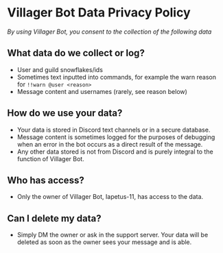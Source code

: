 # Villager Bot Data Privacy Policy
*By using Villager Bot, you consent to the collection of the following data*
## What data do we collect or log?
- User and guild snowflakes/ids
- Sometimes text inputted into commands, for example the warn reason for `!!warn @user <reason>`
- Message content and usernames (rarely, see reason below)
## How do we use your data?
- Your data is stored in Discord text channels or in a secure database.
- Message content is sometimes logged for the purposes of debugging when an error in the bot occurs as a direct result of the message.
- Any other data stored is not from Discord and is purely integral to the function of Villager Bot.
## Who has access?
- Only the owner of Villager Bot, Iapetus-11, has access to the data.
## Can I delete my data?
- Simply DM the owner or ask in the support server. Your data will be deleted as soon as the owner sees your message and is able.

